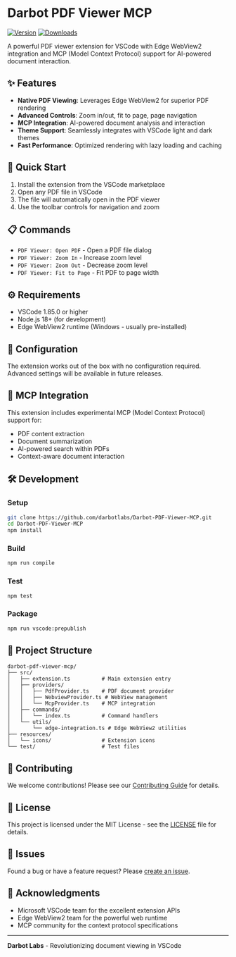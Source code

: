 # Darbot PDF Viewer MCP

[![Version](https://img.shields.io/vscode-marketplace/v/darbotlabs.pdf-viewer-mcp.svg)](https://marketplace.visualstudio.com/items?itemName=darbotlabs.pdf-viewer-mcp)
[![Downloads](https://img.shields.io/vscode-marketplace/d/darbotlabs.pdf-viewer-mcp.svg)](https://marketplace.visualstudio.com/items?itemName=darbotlabs.pdf-viewer-mcp)

A powerful PDF viewer extension for VSCode with Edge WebView2 integration and MCP (Model Context Protocol) support for AI-powered document interaction.

## ✨ Features

- **Native PDF Viewing**: Leverages Edge WebView2 for superior PDF rendering
- **Advanced Controls**: Zoom in/out, fit to page, page navigation
- **MCP Integration**: AI-powered document analysis and interaction
- **Theme Support**: Seamlessly integrates with VSCode light and dark themes
- **Fast Performance**: Optimized rendering with lazy loading and caching

## 🚀 Quick Start

1. Install the extension from the VSCode marketplace
2. Open any PDF file in VSCode
3. The file will automatically open in the PDF viewer
4. Use the toolbar controls for navigation and zoom

## 📋 Commands

- `PDF Viewer: Open PDF` - Open a PDF file dialog
- `PDF Viewer: Zoom In` - Increase zoom level
- `PDF Viewer: Zoom Out` - Decrease zoom level  
- `PDF Viewer: Fit to Page` - Fit PDF to page width

## ⚙️ Requirements

- VSCode 1.85.0 or higher
- Node.js 18+ (for development)
- Edge WebView2 runtime (Windows - usually pre-installed)

## 🔧 Configuration

The extension works out of the box with no configuration required. Advanced settings will be available in future releases.

## 🤖 MCP Integration

This extension includes experimental MCP (Model Context Protocol) support for:

- PDF content extraction
- Document summarization
- AI-powered search within PDFs
- Context-aware document interaction

## 🛠️ Development

### Setup

```bash
git clone https://github.com/darbotlabs/Darbot-PDF-Viewer-MCP.git
cd Darbot-PDF-Viewer-MCP
npm install
```

### Build

```bash
npm run compile
```

### Test

```bash
npm test
```

### Package

```bash
npm run vscode:prepublish
```

## 📁 Project Structure

```
darbot-pdf-viewer-mcp/
├── src/
│   ├── extension.ts          # Main extension entry
│   ├── providers/
│   │   ├── PdfProvider.ts    # PDF document provider
│   │   ├── WebviewProvider.ts # WebView management
│   │   └── McpProvider.ts    # MCP integration
│   ├── commands/
│   │   └── index.ts          # Command handlers
│   └── utils/
│       └── edge-integration.ts # Edge WebView2 utilities
├── resources/
│   └── icons/                # Extension icons
└── test/                     # Test files
```

## 🤝 Contributing

We welcome contributions! Please see our [Contributing Guide](CONTRIBUTING.md) for details.

## 📄 License

This project is licensed under the MIT License - see the [LICENSE](LICENSE) file for details.

## 🐛 Issues

Found a bug or have a feature request? Please [create an issue](https://github.com/darbotlabs/Darbot-PDF-Viewer-MCP/issues).

## 🙏 Acknowledgments

- Microsoft VSCode team for the excellent extension APIs
- Edge WebView2 team for the powerful web runtime
- MCP community for the context protocol specifications

---

**Darbot Labs** - Revolutionizing document viewing in VSCode